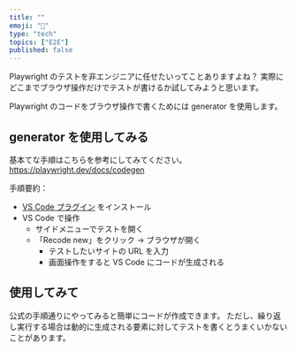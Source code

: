 ```yaml
---
title: ""
emoji: "🚀"
type: "tech"
topics: ["E2E"]
published: false
---
```


Playwright のテストを非エンジニアに任せたいってことありますよね？
実際にどこまでブラウザ操作だけでテストが書けるか試してみようと思います。

Playwright のコードをブラウザ操作で書くためには generator を使用します。

## generator を使用してみる

基本てな手順はこちらを参考にしてみてください。
https://playwright.dev/docs/codegen

手順要約：

- [VS Code プラグイン](https://marketplace.visualstudio.com/items?itemName=ms-playwright.playwright) をインストール
- VS Code で操作
  - サイドメニューでテストを開く
  - 「Recode new」をクリック -> ブラウザが開く
    - テストしたいサイトの URL を入力
    - 画面操作をすると VS Code にコードが生成される

## 使用してみて

公式の手順通りにやってみると簡単にコードが作成できます。
ただし、繰り返し実行する場合は動的に生成される要素に対してテストを書くとうまくいかないことがあります。
